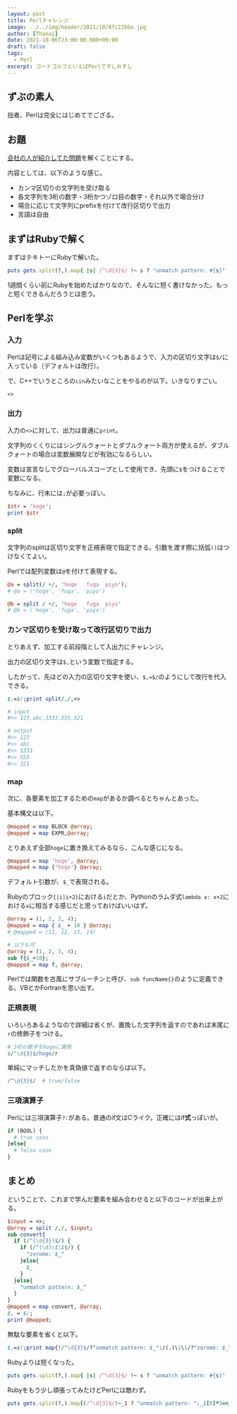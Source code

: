 ```yaml
---
layout: post
title: Perlチャレンジ
image: ../../img/header/2021/10/8fc22bbe.jpg
author: [Thanai]
date: 2021-10-06T23:00:00.000+09:00
draft: false
tags:
  - Perl
excerpt: コードゴルフといえばPerlですしおすし
---
```


## ずぶの素人

拙者、Perlは完全にはじめてでござる。

## お題

[会社の人が紹介してた問題][1]を解くことにする。

[1]: https://github.com/io-cloud/sannyu_test#%E3%83%97%E3%83%AD%E3%82%B0%E3%83%A9%E3%83%9F%E3%83%B3%E3%82%B0

内容としては、以下のような感じ。

- カンマ区切りの文字列を受け取る
- 各文字列を3桁の数字・3桁かつゾロ目の数字・それ以外で場合分け
- 場合に応じて文字列にprefixを付けて改行区切りで出力
- 言語は自由

## まずはRubyで解く

まずはテキトーにRubyで解いた。

```rb
puts gets.split(?,).map{ |s| /^\d{3}$/ !~ s ? "unmatch pattern: #{s}" : /^(\d)\1\1$/ =~ s ? "zorome: #{s}" : s }
```

1週間くらい前にRubyを始めたばかりなので、そんなに短く書けなかった。もっと短くできるんだろうとは思う。

## Perlを学ぶ

### 入力

Perlは記号による組み込み変数がいくつもあるようで、入力の区切り文字は`$/`に入っている（デフォルトは改行）。

で、C++でいうところの`cin`みたいなことをやるのが以下。いきなりすごい。

```perl
<>
```

### 出力

入力の`<>`に対して、出力は普通に`print`。

文字列のくくりにはシングルクォートとダブルクォート両方が使えるが、ダブルクォートの場合は変数展開などが有効になるらしい。

変数は宣言なしでグローバルスコープとして使用でき、先頭に`$`をつけることで変数になる。

ちなみに、行末には`;`が必要っぽい。

```perl
$str = 'hoge';
print $str
```

### split

文字列のsplitは区切り文字を正規表現で指定できる。引数を渡す際に括弧`()`はつけなくてよい。

Perlでは配列変数は`@`を付けて表現する。

```perl
@a = split(/ +/, 'hoge   fuga  piyo');
# @a = ('hoge', 'fuga', 'piyo')

@b = split / +/, 'hoge   fuga  piyo'
# @b = ('hoge', 'fuga', 'piyo')
```

### カンマ区切りを受け取って改行区切りで出力

とりあえず、加工する前段階として入出力にチャレンジ。

出力の区切り文字は`$,`という変数で指定する。

したがって、先ほどの入力の区切り文字を使い、`$,=$/`のようにして改行を代入できる。

```perl
$,=$/;print split/,/,<>

# input
#>> 123,abc,3333,555,321

# output
#>> 123
#>> abc
#>> 3333
#>> 555
#>> 321
```

### map

次に、各要素を加工するための`map`があるか調べるとちゃんとあった。

基本構文は以下。

```perl
@mapped = map BLOCK @array;
@mapped = map EXPR,@array;
```

とりあえず全部`hoge`に置き換えてみるなら、こんな感じになる。

```perl
@mapped = map 'hoge', @array;
@mapped = map {'hoge'} @array;
```

デフォルト引数が、`$_`で表現される。

Rubyのブロック`{|i|i+2}`における`i`だとか、Pythonのラムダ式`lambda x: x+2`における`x`に相当する感じだと思っておけばいいはず。

```perl
@array = (1, 2, 3, 4);
@mapped = map { $_ + 10 } @array;
# @mapped = (11, 12, 13, 14)

# 以下も可
@array = (1, 2, 3, 4);
sub f{$_+10};
@mapped = map f, @array;
```

Perlでは関数を古風にサブルーチンと呼び、`sub funcName{}`のように定義できる。VBとかFortranを思い出す。

### 正規表現

いろいろあるようなので詳細は省くが、置換した文字列を返すのであれば末尾に`r`の修飾子をつける。

```perl
# 3桁の数字をhogeに置換
s/^\d{3}$/hoge/r
```

単純にマッチしたかを真偽値で返すのならば以下。

```perl
/^\d{3}$/  # true/false
```

### 三項演算子

Perlには三項演算子`?:`がある。普通のif文はCライク。正確にはif**式**っぽいが。

```perl
if (BOOL) {
  # true case
}else{
  # false case
}
```

## まとめ

ということで、これまで学んだ要素を組み合わせると以下のコードが出来上がる。

```perl
$input = <>;
@array = split /,/, $input;
sub convert{
  if (/^(\d{3})$/) {
    if (/^(\d)\1\1$/) {
      "zorome: $_"
    }else{
      $_
    }
  }else{
    "unmatch pattern: $_"
  }
}
@mapped = map convert, @array;
$, = $/;
print @mapped;
```

無駄な要素を省くと以下。

```perl
$,=$/;print map{!/^\d{3}$/?"unmatch pattern: $_":/(.)\1\1/?"zorome: $_":$_}split/,/,<>
```

Rubyよりは短くなった。

```rb
puts gets.split(?,).map{ |s| /^\d{3}$/ !~ s ? "unmatch pattern: #{s}" : /^(\d)\1\1$/ =~ s ? "zorome: #{s}" : s }
```

Rubyをもう少し頑張ってみたけどPerlには敵わず。

```rb
puts gets.split(?,).map{(/^\d{3}$/!~_1 ? "unmatch pattern: ":_1[0]*3==_1 ? "zorome: ":"")<<_1}
```
